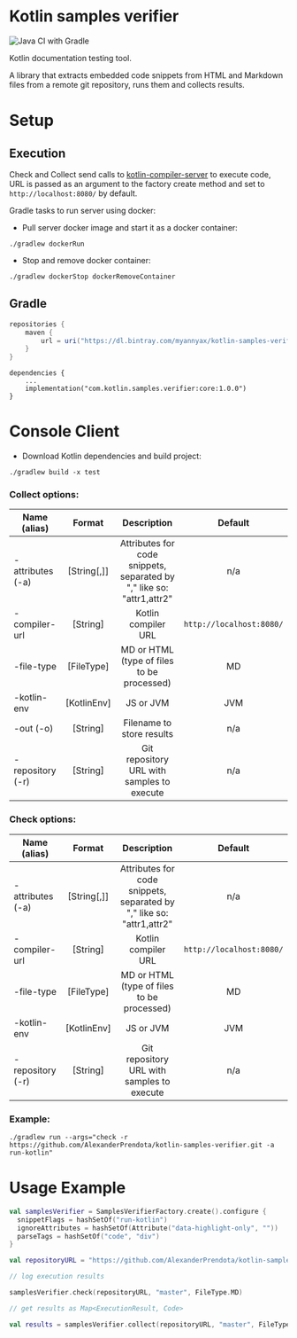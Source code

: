 # Kotlin samples verifier

![Java CI with Gradle](https://github.com/AlexanderPrendota/kotlin-samples-verifier/workflows/Java%20CI%20with%20Gradle/badge.svg)

Kotlin documentation testing tool.

A library that extracts embedded code snippets from HTML and Markdown files from a remote git repository, runs them and collects results.

# Setup

## Execution
Check and Collect send calls to [kotlin-compiler-server](https://github.com/AlexanderPrendota/kotlin-compiler-server) to execute code,
URL is passed as an argument to the factory create method and set to `http://localhost:8080/` by default.

Gradle tasks to run server using docker:

* Pull server docker image and start it as a docker container:

```shell
./gradlew dockerRun
```

* Stop and remove docker container:

```shell
./gradlew dockerStop dockerRemoveContainer
```

## Gradle

```groovy
repositories {
    maven {
        url = uri("https://dl.bintray.com/myannyax/kotlin-samples-verifier")
    }
}
```
```
dependencies {
    ...
    implementation("com.kotlin.samples.verifier:core:1.0.0")
}
```

# Console Client

* Download Kotlin dependencies and build project:

```shell
./gradlew build -x test
```

### Collect options:
  | Name (alias) | Format | Description | Default |
  | ------------- |:-------------:| :-----:|:-------------:|
  |-attributes (-a) | [String[,]] | Attributes for code snippets, separated by "," like so: "attr1,attr2" | n/a |
  |-compiler-url | [String] | Kotlin compiler URL | `http://localhost:8080/` |
  |-file-type | [FileType] | MD or HTML (type of files to be processed) | MD |
  |-kotlin-env | [KotlinEnv] | JS or JVM | JVM |
  |-out (-o) | [String] | Filename to store results | n/a |
  |-repository (-r) | [String] | Git repository URL with samples to execute | n/a |
  
### Check options:
  | Name (alias) | Format | Description | Default |
  | ------------- |:-------------:| :-----:|:-------------:|
  |-attributes (-a) | [String[,]] | Attributes for code snippets, separated by "," like so: "attr1,attr2"|  n/a |
  |-compiler-url | [String] | Kotlin compiler URL | `http://localhost:8080/` |
  |-file-type | [FileType] | MD or HTML (type of files to be processed) | MD |
  |-kotlin-env | [KotlinEnv] | JS or JVM | JVM |
  |-repository (-r) | [String] | Git repository URL with samples to execute| n/a |
  
  
### Example:

```shell
./gradlew run --args="check -r https://github.com/AlexanderPrendota/kotlin-samples-verifier.git -a run-kotlin"
```

# Usage Example

```kotlin
val samplesVerifier = SamplesVerifierFactory.create().configure {
  snippetFlags = hashSetOf("run-kotlin")
  ignoreAttributes = hashSetOf(Attribute("data-highlight-only", ""))
  parseTags = hashSetOf("code", "div")
}

val repositoryURL = "https://github.com/AlexanderPrendota/kotlin-samples-verifier.git"

// log execution results

samplesVerifier.check(repositoryURL, "master", FileType.MD)

// get results as Map<ExecutionResult, Code>

val results = samplesVerifier.collect(repositoryURL, "master", FileType.MD)
```
